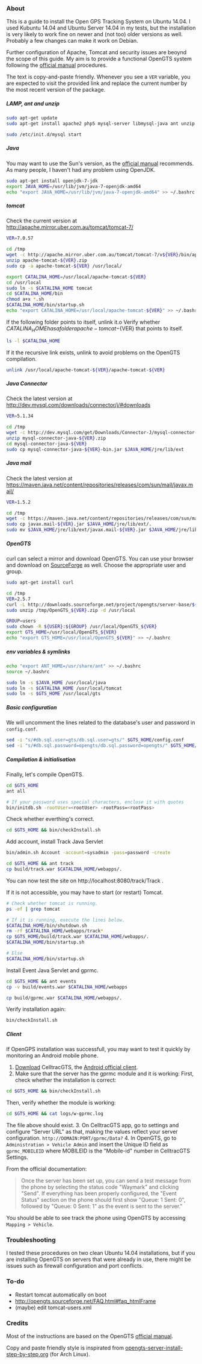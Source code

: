 ### About
This is a guide to install the Open GPS Tracking System on Ubuntu 14.04. I used Kubuntu 14.04 and Ubuntu Server 14.04 in my tests, but the installation is very likely to work fine on newer and (not too) older versions as well. Probably a few changes can make it work on Debian.

Further configuration of Apache, Tomcat and security issues are beoynd the scope of this guide. My aim is to provide a functional OpenGTS system following the [official manual] procedures.

The text is copy-and-paste friendly. Whenever you see a `VER` variable, you are expected to visit the provided link and replace the current number by the most recent version of the package.


##### LAMP, ant and unzip
```bash
sudo apt-get update
sudo apt-get install apache2 php5 mysql-server libmysql-java ant unzip

sudo /etc/init.d/mysql start
```

##### Java
You may want to use the Sun's version, as the [official manual] recommends. As many people, I haven't had any problem using OpenJDK.
```bash
sudo apt-get install openjdk-7-jdk
export JAVA_HOME=/usr/lib/jvm/java-7-openjdk-amd64
echo "export JAVA_HOME=/usr/lib/jvm/java-7-openjdk-amd64" >> ~/.bashrc
```

##### tomcat
Check the current version at http://apache.mirror.uber.com.au/tomcat/tomcat-7/
```bash
VER=7.0.57

cd /tmp
wget -c http://apache.mirror.uber.com.au/tomcat/tomcat-7/v${VER}/bin/apache-tomcat-${VER}.zip
unzip apache-tomcat-${VER}.zip
sudo cp -a apache-tomcat-${VER} /usr/local/

export CATALINA_HOME=/usr/local/apache-tomcat-${VER}
cd /usr/local
sudo ln -s $CATALINA_HOME tomcat
cd $CATALINA_HOME/bin
chmod a+x *.sh
$CATALINA_HOME/bin/startup.sh
echo "export CATALINA_HOME=/usr/local/apache-tomcat-${VER}" >> ~/.bashrc
```

If the following folder points to itself, unlink it.o
Verify whether $CATALINA_HOME has a folder apache-tomcat-${VER} that points to itself.
```bash
ls -l $CATALINA_HOME
```
If it the recursive link exists, unlink to avoid problems on the OpenGTS compilation.
```bash
unlink /usr/local/apache-tomcat-${VER}/apache-tomcat-${VER}
```

##### Java Connector
Check the latest version at http://dev.mysql.com/downloads/connector/j/#downloads
```bash
VER=5.1.34

cd /tmp
wget -c http://dev.mysql.com/get/Downloads/Connector-J/mysql-connector-java-${VER}.zip
unzip mysql-connector-java-${VER}.zip
cd mysql-connector-java-${VER}
sudo cp mysql-connector-java-${VER}-bin.jar $JAVA_HOME/jre/lib/ext
```

##### Java mail
Check the latest version at https://maven.java.net/content/repositories/releases/com/sun/mail/javax.mail/
```bash
VER=1.5.2

cd /tmp
wget -c https://maven.java.net/content/repositories/releases/com/sun/mail/javax.mail/${VER}/javax.mail-${VER}.jar
sudo cp javax.mail-${VER}.jar $JAVA_HOME/jre/lib/ext/.
sudo mv $JAVA_HOME/jre/lib/ext/javax.mail-${VER}.jar $JAVA_HOME/jre/lib/ext/javax.mail.jar
```


##### OpenGTS
curl can select a mirror and download OpenGTS. You can use your browser and download on [SourceForge](http://sourceforge.net/projects/opengts/files/latest/download) as well.
Choose the appropriate user and group.
```bash
sudo apt-get install curl

cd /tmp
VER=2.5.7
curl -L http://downloads.sourceforge.net/project/opengts/server-base/${VER}/OpenGTS_${VER}.zip > OpenGTS_${VER}.zip
sudo unzip /tmp/OpenGTS_${VER}.zip -d /usr/local

GROUP=users
sudo chown -R ${USER}:${GROUP} /usr/local/OpenGTS_${VER}
export GTS_HOME=/usr/local/OpenGTS_${VER}
echo "export GTS_HOME=/usr/local/OpenGTS_${VER}" >> ~/.bashrc
```


##### env variables & symlinks

```bash
echo "export ANT_HOME=/usr/share/ant" >> ~/.bashrc
source ~/.bashrc

sudo ln -s $JAVA_HOME /usr/local/java
sudo ln -s $CATALINA_HOME /usr/local/tomcat
sudo ln -s $GTS_HOME /usr/local/gts
```

##### Basic configuration
We will uncomment the lines related to the database's user and password in `config.conf`.

```bash
sed -i "s/#db.sql.user=gts/db.sql.user=gts/" $GTS_HOME/config.conf
sed -i "s/#db.sql.password=opengts/db.sql.password=opengts/" $GTS_HOME/config.conf
```

##### Compilation & initialisation
Finally, let's compile OpenGTS.
```bash
cd $GTS_HOME
ant all

# If your password uses special characters, enclose it with quotes
bin/initdb.sh -rootUser=<rootUser> -rootPass=<rootPass>
```

Check whether everthing's correct.

```bash
cd $GTS_HOME && bin/checkInstall.sh
```

Add account, install Track Java Servlet
```bash
bin/admin.sh Account -account=sysadmin -pass=password -create

cd $GTS_HOME && ant track
cp build/track.war $CATALINA_HOME/webapps/.
```

You can now test the site on http://localhost:8080/track/Track .

If it is not accessible, you may have to start (or restart) Tomcat.
```bash
# Check whether tomcat is running.
ps -ef | grep tomcat

# If it is running, execute the lines below.
$CATALINA_HOME/bin/shutdown.sh
rm -rf $CATALINA_HOME/webapps/track*
cp $GTS_HOME/build/track.war $CATALINA_HOME/webapps/.
$CATALINA_HOME/bin/startup.sh

# Else
$CATALINA_HOME/bin/startup.sh
```

Install Event Java Servlet and gprmc.
```bash
cd $GTS_HOME && ant events
cp -v build/events.war $CATALINA_HOME/webapps

cp build/gprmc.war $CATALINA_HOME/webapps/.
```

Verify installation again:
```bash
bin/checkInstall.sh
```


##### Client
If OpenGPS installation was successfull, you may want to test it quickly by monitoring an Android mobile phone.

1. [Download](https://play.google.com/store/apps/details?id=org.opengts.client.android.cgtsfre&hl=en) CelltracGTS, the [Android official client].
2. Make sure that the server has the gprmc module and it is working:
First, check whether the installation is correct:
```bash
cd $GTS_HOME && bin/checkInstall.sh
```
Then, verify whether the module is working:
```bash
cd $GTS_HOME && cat logs/w-gprmc.log
```
The file above should exist.
3. On CelltracGTS app, go to settings and configure "Server URL" as that, making the values reflect your server configuration.
`http://DOMAIN:PORT/gprmc/Data?`
4. In OpenGTS, go to `Administration > Vehicle Admin` and insert the Unique ID field as
`gprmc_MOBILEID`
where MOBILEID is the "Mobile-id" number in CelltracGTS Settings.

From the official documentation:
>Once the server has been set up, you can send a test message from the phone by selecting the status code "Waymark" and clicking "Send". If everything has been properly configured, the "Event Status" section on the phone should first show "Queue: 1 Sent: 0", followed by "Queue: 0 Sent: 1" as the event is sent to the server."

You should be able to see track the phone using OpenGTS by accessing `Mapping > Vehicle`.

### Troubleshooting
I tested these procedures on two clean Ubuntu 14.04 installations, but if you are installing OpenGTS on servers that were already in use, there might be issues such as firewall configuration and port conflicts.


### To-do
* Restart tomcat automatically on boot
* http://opengts.sourceforge.net/FAQ.html#faq_htmlFrame
* (maybe) edit tomcat-users.xml

### Credits
Most of the instructions are based on the OpenGTS [official manual].

Copy and paste friendly style is inspirated from [opengts-server-install-step-by-step.org](https://github.com/troywill/opengts-android/blob/master/opengts-server-install-step-by-step.org) (for Arch Linux).

[official manual]:http://opengts.sourceforge.net/OpenGTS_Config.pdf
[Android official client]:http://www.geotelematic.com/CelltracGTS/Free.html
